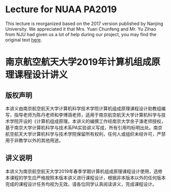 # Lecture for NUAA PA2019

This lecture is reorganized based on the 2017 version published by Nanjing University. We appreciated it that Mrs. Yuan Chunfeng and Mr. Yu Zihao from NJU  had given us a lot of help during our project, you may find the original text [here](https://nju-ics.gitbooks.io/ics2017-programming-assignment/content/).

# 南京航空航天大学2019年计算机组成原理课程设计讲义

## 版权声明

本讲义由南京航空航天大学计算机科学技术学院计算机组成原理课程设计助教组编写，指导老师为陈丹老师和李博涵老师，适用于南京航空航天大学计算机科学与技术学院开设的《计算机组成原理。本讲义的编撰工作经南京大学余子濠老师授权，基于南京大学计算机科学与技术系PA实验讲义写成，所有引用均标明出处。南京航空航天大学计算机科学与技术学院保留所有权利，任何人或组织未经许可，严禁用于非教学以外的其他用途。

## 讲义说明

本讲义为南京航空航天大学2019年春季学期计算机组成原理课程设计使用，选修本课程的学生应严格按照本版本讲义进行课程设计，根据非本版本以外的任何版本完成的课程设计任务均视为无效。请各位同学认真阅读讲义，完成课程设计。


